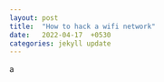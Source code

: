 ```yaml
---
layout: post
title:  "How to hack a wifi network"
date:   2022-04-17  +0530
categories: jekyll update
---
```


a
